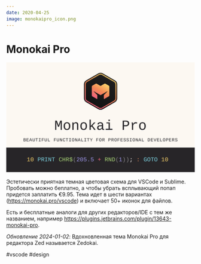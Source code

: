 ```yaml
---
date: 2020-04-25
image: monokaipro_icon.png
---
```


# Monokai Pro

![Monokai Pro logo](monokaipro.png "Monokai Pro logo")

Эстетически приятная темная цветовая схема для VSCode и Sublime.
Пробовать можно беплатно, а чтобы убрать всплывающий попап придется заплатить €9.95. Тема идет в шести вариантах (https://monokai.pro/vscode) и включает 50+ иконок для файлов.

Eсть и бесплатные аналоги для других редакторов/IDE с тем же названием, например
https://plugins.jetbrains.com/plugin/13643-monokai-pro.

_Обновление 2024-01-02_: Вдохновленная тема Monokai Pro для редактора Zed называется Zedokai.

#vscode #design
